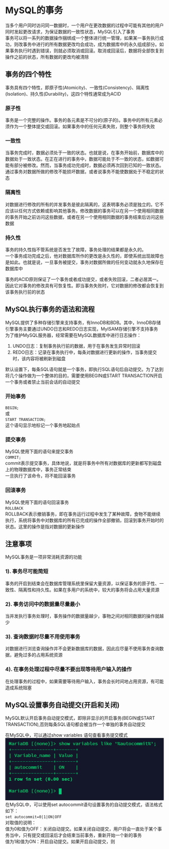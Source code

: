 # MySQL的事务  
当多个用户同时访问同一数据时，一个用户在更改数据的过程中可能有其他的用户同时发起更改请求，为保证数据的一致性状态，MySQL引入了事务  
事务可以将一系列的数据操作捆绑成一个整体进行统一管理，如果某一事务执行成功，则改事务中进行的所有数据更改均会成功，成为数据库中的永久组成部分。如果事务执行时遇到错误，则就必须取消或回滚。取消或回滚后，数据将全部恢复到操作之前的状态，所有数据的更改均被清除  
## 事务的四个特性  
事务具有四个特性，即原子性(Atomicity)、一致性(Consistency)、隔离性(Isolation)、持久性(Durability)，这四个特性通常成为ACID  
### 原子性  
事务是一个完整的操作。事务的各元素是不可分的(原子的)。事务中的所有元素必须作为一个整体提交或回滚。如果事务中的任何元素失败，则整个事务将失败  
### 一致性  
当事务完成时，数据必须处于一致的状态。也就是说，在事务开始前，数据库中的数据处于一致状态。在正在进行的事务中，数据可能处于不一致的状态，如数据可能有部分被修改。然而，当事务成功完成时，数据必须再次回到已知的一致状态。通过事务对数据所做的修改不能损坏数据，或者说事务不能使数据处于不稳定的状态  
### 隔离性  
对数据进行修改的所有的并发事务是彼此隔离的，这表明事务必须是独立的。它不应该以任何方式依赖或影响其他事务。修改数据的事务可以在另一个使用相同数据的事务开始之前访问这些数据，或者在另一个使用相同数据的事务结束后访问这些数据  
### 持久性  
事务的持久性指不管系统是否发生了故障，事务处理的结果都是永久的。  
一个事务成功完成之后，他对数据库所作的更改是永久性的，即使系统出现故障也是如此。也就是说，一旦事务被提交，事务对数据所做的任何变动就永久地保存在数据库中  
  
事务的ACID原则保证了一个事务或者成功提交，或者失败回滚，二者必居其一。因此它对事务的修改具有可恢复性。即当事务失败时，它对数据的修改都会恢复到该事务执行前的状态  
## MySQL执行事务的语法和流程  
MySQL提供了多种存储引擎来支持事务，有InnoDB和BDB。其中，InnoDB存储引擎事务主要通过UNDO日志和REDO日志实现，MyISAM存储引擎不支持事务  
为了维护MySQL服务器，经常需要在MySQL数据库中进行日志操作：  
1. UNDO日志：复制事务执行前的数据，用于在事务发生异常时回滚  
2. REDO日志：记录在事务执行中，每条对数据进行更新的操作，当事务提交时，该内容将被刷新到磁盘  
  
默认设置下，每条SQL语句就是一个事务，即执行SQL语句后自动提交。为了达到将几个操作做为一个整体的目的，需要使用BEGIN或START TRANSACTION开启一个事务或者禁止当前会话的自动提交  
### 开始事务  
`BEGIN;`  
或  
`START TRANSACTION;`  
这个语句显示地标记一个事务地起始点  
### 提交事务  
MySQL使用下面的语句来提交事务  
`COMMIT;`  
commit表示提交事务，具体地说，就是将事务中所有对数据库的更新都写到磁盘上的物理数据库中，事务正常结束  
一旦执行了该命令，将不能回滚事务  
### 回滚事务  
MySQL使用下面的语句回滚事务  
`ROLLBACK`  
ROLLBACK表示撤销事务，即在事务运行过程中发生了某种故障，食物不能继续执行，系统将事务中对数据库的所有已完成的操作全部撤销，回滚到事务开始时的状态。这里的操作是指对数据的更新操作  
## 注意事项  
MySQL事务是一项非常消耗资源的功能  
### 1). 事务尽可能简短  
事务的开启到结束会在数据库管理系统里保留大量资源，以保证事务的原子性、一致性、隔离性和持久性。如果在多用户的系统中，较大的事务将会占用大量资源  
### 2). 事务访问中的数据量尽量最小  
当并发执行事务处理时，事务操作的数据量越少，事物之间对相同数据的操作就越少  
### 3). 查询数据时尽量不用使用事务  
对数据进行浏览查询操作并不会更新数据库的数据，因此应尽量不使用事务查询数据，避免过多的占用系统资源  
### 4). 在事务处理过程中尽量不要出现等待用户输入的操作  
在处理事务的过程中，如果需要等待用户输入，事务会长时间地占用资源，有可能造成系统阻塞  
## MySQL设置事务自动提交(开启和关闭)  
MySQL默认开启事务自动提交模式，即除非显示的开启事务(BEGIN或START TRANSACTION),否则每条SQL语句都会被当作一个单独的事务自动提交  
  
在MySQL中，可以通过show variables 语句查看事务提交模式  
![title](https://raw.githubusercontent.com/liujinxi931204/image/master/gitnote/2020/08/03/1596444835665-1596444835767.png)   
在MySQL中，可以使用set autocommit语句设置事务的自动提交模式，语法格式如下：  
`set autocommit=0|1|ON|OFF`  
对取值的说明：  
值为0和值为OFF：关闭自动提交。如果关闭自动提交，用户将会一直处于某个事务当中，只有提交或回滚后才会结束当前事务，重新开始一个新的事务  
值为1和值为ON：开启自动提交。如果开启自动提交，则



 




